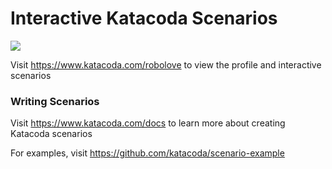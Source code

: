 # Interactive Katacoda Scenarios

[![](http://shields.katacoda.com/katacoda/robolove/count.svg)](https://www.katacoda.com/robolove "Get your profile on Katacoda.com")

Visit https://www.katacoda.com/robolove to view the profile and interactive scenarios

### Writing Scenarios
Visit https://www.katacoda.com/docs to learn more about creating Katacoda scenarios

For examples, visit https://github.com/katacoda/scenario-example
